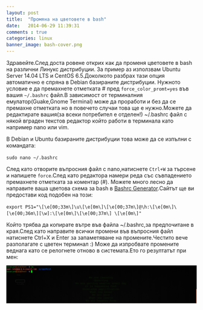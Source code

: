 ```yaml
---
layout: post
title:  "Промяна на цветовете в bash"
date:   2014-06-29 11:39:31
comments : true
categories: linux
banner_image: bash-cover.png
---
```


Здравейте.След доста ровене открих как да променя цветовете в bash на различни Линукс дистрибуции.
За пример аз използвам Ubuntu Server 14.04 LTS и CentOS 6.5.Доколкото разбрах тази опция автоматично е спряна в Debian базираните дистрибуции.
Нужното условие е да премахнете отметката # пред `force_color_promt=yes` във вашия `~/.bashrc` файл.В зависимост от терминалния емулатор(Guake,Gnome Terminal) може да проработи и без да се премахне отметката но в повечето случаи това ще е нужно.Можете да редактирате вашия(за всеки потребител е отделен!) ~/.bashrc файл с някой вграден текстов редактор който работи в терминала като например nano или vim.

В Debian и Ubuntu базираните дистрибуции това може да се изпълни с командата:


`sudo nano ~/.bashrc`

След като отворите въпросния файл с nano,натиснете `Ctrl+W` за търсене и напишете `force`.След като редактора намери реда със съвпадението премахнете отметката за коментар (#).
Можете много лесно да направите ваша цветова схема за bash в [Bashrc Generator][bashrc].Сайтът ще ви предостави код подобен на този:

`export PS1="\[\e[00;33m\]\u\[\e[0m\]\[\e[00;37m\]@\h:\[\e[0m\]\[\e[00;36m\][\w]:\[\e[0m\]\[\e[00;37m\] \[\e[0m\]"`

Който трябва да копирате вътре във файла ~/.bashrc,за предпочитане в края.След като направите всички промени във въпросния файл натиснете Ctrl+X и Enter за запаметяване на промените.Честито вече разполагате с цветен терминал :) Може да изпробвате промените веднага като се релогнете отново в системата.Ето го резултатът при мен:

![bash](https://github.com/etem/etem.github.io/raw/master/assets/images/bash.png)

[bashrc]: http://bashrcgenerator.com

